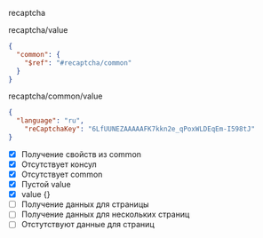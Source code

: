 
recaptcha

recaptcha/value
```json
{
  "common": {
    "$ref": "#recaptcha/common"
  }
}
```

recaptcha/common/value
```json
{
  "language": "ru",
	"reCaptchaKey": "6LfUUNEZAAAAAFK7kkn2e_qPoxWLDEqEm-I598tJ"
}
```

- [x] Получение свойств из common
- [x] Отсутствует консул
- [x] Отсутствует common
- [x] Пустой value
- [x] value {}
- [ ] Получение данных для страницы
- [ ] Получение данных для нескольких страниц
- [ ] Отстутствуют данные для страниц